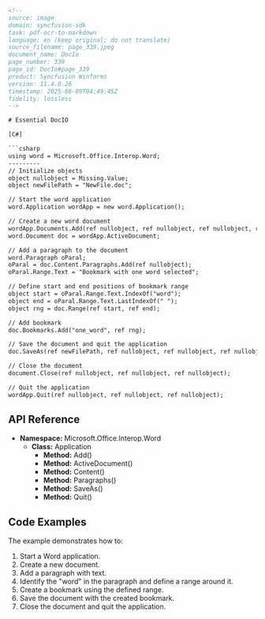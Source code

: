 ```html
<!-- 
source: image
domain: syncfusion-sdk
task: pdf-ocr-to-markdown
language: en (keep original; do not translate)
source_filename: page_339.jpeg
document_name: DocIo
page_number: 339
page_id: DocIo#page_339
product: Syncfusion Winforms
version: 11.4.0.26
timestamp: 2025-08-09T04:49:45Z
fidelity: lossless
-->

# Essential DocIO

[C#]

```csharp
using word = Microsoft.Office.Interop.Word;
---------
// Initialize objects
object nullobject = Missing.Value;
object newFilePath = "NewFile.doc";

// Start the word application
word.Application wordApp = new word.Application();

// Create a new word document
wordApp.Documents.Add(ref nullobject, ref nullobject, ref nullobject, ref nullobject);
word.Document doc = wordApp.ActiveDocument;

// Add a paragraph to the document
word.Paragraph oParal;
oParal = doc.Content.Paragraphs.Add(ref nullobject);
oParal.Range.Text = "Bookmark with one word selected";

// Define start and end positions of bookmark range
object start = oParal.Range.Text.IndexOf("word");
object end = oParal.Range.Text.LastIndexOf(" ");
object rng = doc.Range(ref start, ref end);

// Add bookmark
doc.Bookmarks.Add("one_word", ref rng);

// Save the document and quit the application
doc.SaveAs(ref newFilePath, ref nullobject, ref nullobject, ref nullobject, ref nullobject, ref nullobject, ref nullobject, ref nullobject, ref nullobject, ref nullobject, ref nullobject, ref nullobject);

// Close the document
document.Close(ref nullobject, ref nullobject, ref nullobject);

// Quit the application
wordApp.Quit(ref nullobject, ref nullobject, ref nullobject);
```

## API Reference
- **Namespace:** Microsoft.Office.Interop.Word
  - **Class:** Application
    - **Method:** Add()
    - **Method:** ActiveDocument()
    - **Method:** Content()
    - **Method:** Paragraphs()
    - **Method:** SaveAs()
    - **Method:** Quit()

## Code Examples
The example demonstrates how to:
1. Start a Word application.
2. Create a new document.
3. Add a paragraph with text.
4. Identify the "word" in the paragraph and define a range around it.
5. Create a bookmark using the defined range.
6. Save the document with the created bookmark.
7. Close the document and quit the application.

<!-- tags: [DocIO, Microsoft.Office.Interop.Word, Word Document Manipulation, Bookmark, Syncfusion SDK] keywords: [word application, document creation, paragraph addition, bookmark creation, text selection, range definition, document saving, document closing, application quitting] -->
```